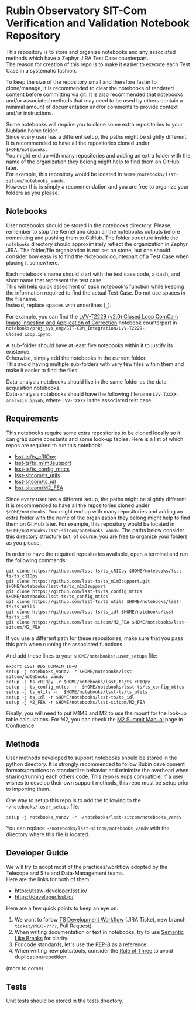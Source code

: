 # Rubin Observatory SIT-Com Verification and Validation Notebook Repository
This repository is to store and organize notebooks and any associated methods which have a Zephyr JIRA Test Case counterpart.  
The reason for creation of this repo is to make it easier to execute each Test Case in a systematic fashion.  

To keep the size of the repository small and therefore faster to clone/manage, it is recommended to clear the notebooks of rendered content before committing via git.
It is also recommended that notebooks and/or associated methods that may need to be used by others contain a minimal amount of documentation and/or comments to provide context and/or instructions.

Some notebooks will require you to clone some extra repositories to your Nublado home folder.  
Since every user has a different setup, the paths might be slightly different.  
It is recommended to have all the repositories cloned under `$HOME/notebooks`.  
You might end up with many repositories and adding an extra folder with the name of the organization they belong might help to find them on GitHub later.  
For example, this repository would be located in `$HOME/notebooks/lsst-sitcom/notebooks_vandv`.  
However this is simply a recommendation and you are free to organize your folders as you please.    


## Notebooks

User notebooks should be stored in the notebooks directory.
Please, remember to stop the Kernel and clean all the notebooks outputs before committing and pushing them to GitHub.
The folder structure inside the `notebooks` directory should approximately reflect the organization in Zephyr JIRA.
The folder/file organization is not set on stone, but one should consider how easy is to find the Notebook counterpart of a Test Case when placing it somewhere.

Each notebook's name should start with the test case code, a dash, and short name that represent the test case.  
This will help quick assesment of each notebook's function while keeping the information required to find the actual Test Case.
Do not use spaces in the filename.  
Instead, replace spaces with underlines (`_`). 

For example, you can find the [LVV-T2229 (v2.0) Closed Loop ComCam Image Ingestion and Application of Correction] notebook counterpart in `notebooks/proj_sys_eng/SIT-COM_Integration/LVV-T2229-Closed_Loop.ipynb`.  

A sub-folder should have at least five notebooks within it to justify its existence.  
Otherwise, simply add the notebooks in the current folder.  
This avoid having multiple sub-folders with very few files within them and make it easier to find the files.

Data-analysis notebooks should live in the same folder as the data-acquisition notebooks.  
Data-analysis notebooks should have the following filename `LVV-TXXXX-analysis.ipynb`, where `LVV-TXXXX` is the associated test case.  

[LVV-T2229 (v2.0) Closed Loop ComCam Image Ingestion and Application of Correction]: https://jira.lsstcorp.org/secure/Tests.jspa#/testCase/LVV-T2229

## Requirements

This notebooks require some extra repositories to be cloned locally so it can grab some constants and some look-up tables.
Here is a list of which repos are required to run this notebook:

* [lsst-ts/ts_cRIOpy]
* [lsst-ts/ts_m1m3support]
* [lsst-ts/ts_config_mttcs]
* [lsst-sitcom/ts_utils]
* [lsst-sitcom/ts_idl]
* [lsst-sitcom/M2_FEA]

[lsst-ts/ts_cRIOpy]: https://github.com/lsst-ts/ts_cRIOpy 
[lsst-ts/ts_m1m3support]: https://github.com/lsst-ts/ts_m1m3support
[lsst-ts/ts_config_mttcs]: https://github.com/lsst-ts/ts_config_mttcs
[lsst-sitcom/ts_utils]:https://github.com/lsst-ts/ts_utils
[lsst-sitcom/ts_idl]:https://github.com/lsst-ts/ts_idl
[lsst-sitcom/M2_FEA]: https://github.com/lsst-sitcom/M2_FEA

Since every user has a different setup, the paths might be slightly different.  
It is recommended to have all the repositories cloned under `$HOME/notebooks`. 
You might end up with many repositories and adding an extra folder with the name of the organization they belong might help to find them on GitHub later. 
For example, this repository would be located in `$HOME/notebooks/lsst-sitcom/notebooks_vandv`. 
The paths below consider this directory structure but, of course, you are free to organize your folders as you please.

In order to have the required repositories available, open a terminal and run the following commands:

```
git clone https://github.com/lsst-ts/ts_cRIOpy $HOME/notebooks/lsst-ts/ts_cRIOpy
git clone https://github.com/lsst-ts/ts_m1m3support.git $HOME/notebooks/lsst-ts/ts_m1m3support
git clone https://github.com/lsst-ts/ts_config_mttcs $HOME/notebooks/lsst-ts/ts_config_mttcs
git clone https://github.com/lsst-ts/ts_utils $HOME/notebooks/lsst-ts/ts_utils
git clone https://github.com/lsst-ts/ts_idl $HOME/notebooks/lsst-ts/ts_idl
git clone https://github.com/lsst-sitcom/M2_FEA $HOME/notebooks/lsst-sitcom/M2_FEA
```

If you use a different path for these repositories, make sure that you pass this path when running the associated functions.  
  
And add these lines to your `$HOME/notebooks/.user_setups` file:  

```
export LSST_DDS_DOMAIN_ID=0
setup -j notebooks_vandv -r $HOME/notebooks/lsst-sitcom/notebooks_vandv
setup -j ts_cRIOpy -r $HOME/notebooks/lsst-ts/ts_cRIOpy
setup -j ts_config_mttcs -r  $HOME/notebooks/lsst-ts/ts_config_mttcs
setup -j ts_utils -r  $HOME/notebooks/lsst-ts/ts_utils
setup -j ts_idl -r $HOME/notebooks/lsst-ts/ts_idl
setup -j M2_FEA -r $HOME/notebooks/lsst-sitcom/M2_FEA
```

Finally, you will need to put M1M3 and M2 to use the mount for the look-up table calculations. 
For M2, you can check the [M2 Summit Manual] page in Confluence.

[M2 Summit Manual]: https://confluence.lsstcorp.org/display/LTS/Use+of+M2+EUI+on+Summit


## Methods

User methods developed to support notebooks should be stored in the python directory.
It is strongly recommended to follow Rubin development formats/practices to standardize behavior and minimize the overhead when sharing/running each others code.
This repo is eups compatible.
If a user wishes to develop their own support methods, this repo must be setup prior to importing them.

One way to setup this repo is to add the following to the `~/notebooks/.user_setups` file:

    setup -j notebooks_vandv -r ~/notebooks/lsst-sitcom/notebooks_vandv
    
You can replace `~/notebooks/lsst-sitcom/notebooks_vandv` with the directory where this file is located.


## Developer Guide

We will try to adopt most of the practices/workflow adopted by the Telecope and Site and Data-Management teams.  
Here are the links for both of them:  
  
- https://tssw-developer.lsst.io/  
- https://developer.lsst.io/  

Here are a few quick points to keep an eye on:  
  
1. We want to follow [TS Development Workflow] (JIRA Ticket, new branch `ticket/PROJ-????`, Pull Request).  
2. When writing documentation or text in notebooks, try to use [Semantic Like Breaks] for clarity.  
3. For code standards, let's use the [PEP-8] as a reference.  
4. When writing new plots/tools, consider the [Rule of Three] to avoid duplication/repetition.  

[TS Development Workflow]: https://tssw-developer.lsst.io/procedures/development_workflow.html#development-workflow
[Semantic Like Breaks]: https://sembr.org/
[PEP-8]: https://peps.python.org/pep-0008/
[Rule of Three]: https://en.wikipedia.org/wiki/Rule_of_three_(computer_programming)

(more to come)

## Tests

Unit tests should be stored in the tests directory.
